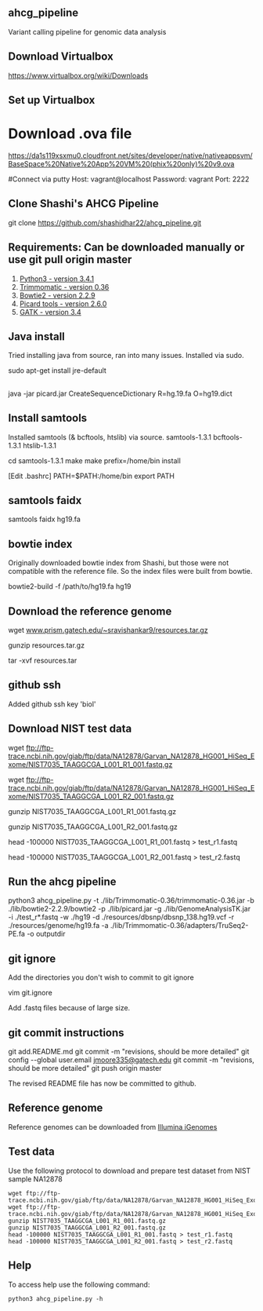## ahcg_pipeline
Variant calling pipeline for genomic data analysis

## Download Virtualbox
https://www.virtualbox.org/wiki/Downloads

## Set up Virtualbox
# Download .ova file
https://da1s119xsxmu0.cloudfront.net/sites/developer/native/nativeappsvm/BaseSpace%20Native%20App%20VM%20(phix%20only)%20v9.ova

#Connect via putty
Host: vagrant@localhost
Password: vagrant
Port: 2222

## Clone Shashi's AHCG Pipeline
git clone https://github.com/shashidhar22/ahcg_pipeline.git

## Requirements: Can be downloaded manually or use git pull origin master

1. [Python3 - version 3.4.1](https://www.python.org/download/releases/3.4.1/)
2. [Trimmomatic - version 0.36](http://www.usadellab.org/cms/uploads/supplementary/Trimmomatic/Trimmomatic-0.36.zip)
3. [Bowtie2 - version 2.2.9](https://sourceforge.net/projects/bowtie-bio/files/bowtie2/2.2.9/)
4. [Picard tools - version 2.6.0](https://github.com/broadinstitute/picard/releases/download/2.6.0/picard.jar)
5. [GATK - version 3.4](https://software.broadinstitute.org/gatk/download/)

## Java install
Tried installing java from source, ran into many issues. Installed via sudo.

sudo apt-get install jre-default

##
java -jar picard.jar CreateSequenceDictionary R=hg.19.fa O=hg19.dict

## Install samtools
Installed samtools (& bcftools, htslib) via source. 
samtools-1.3.1 bcftools-1.3.1 htslib-1.3.1

cd samtools-1.3.1
make
make prefix=/home/bin install


[Edit .bashrc]
PATH=$PATH:/home/bin
export PATH

## samtools faidx
samtools faidx hg19.fa


## bowtie index
Originally downloaded bowtie index from Shashi, but those were not compatible with the reference file. So the index files were built from bowtie.

bowtie2-build -f /path/to/hg19.fa hg19

## Download the reference genome
wget www.prism.gatech.edu/~sravishankar9/resources.tar.gz

gunzip resources.tar.gz

tar -xvf resources.tar

## github ssh
Added github ssh key 'biol'

## Download NIST test data

wget ftp://ftp-trace.ncbi.nih.gov/giab/ftp/data/NA12878/Garvan_NA12878_HG001_HiSeq_Exome/NIST7035_TAAGGCGA_L001_R1_001.fastq.gz

wget ftp://ftp-trace.ncbi.nih.gov/giab/ftp/data/NA12878/Garvan_NA12878_HG001_HiSeq_Exome/NIST7035_TAAGGCGA_L001_R2_001.fastq.gz

gunzip NIST7035_TAAGGCGA_L001_R1_001.fastq.gz

gunzip NIST7035_TAAGGCGA_L001_R2_001.fastq.gz

head -100000 NIST7035_TAAGGCGA_L001_R1_001.fastq > test_r1.fastq

head -100000 NIST7035_TAAGGCGA_L001_R2_001.fastq > test_r2.fastq

## Run the ahcg pipeline

python3 ahcg_pipeline.py -t ./lib/Trimmomatic-0.36/trimmomatic-0.36.jar -b ./lib/bowtie2-2.2.9/bowtie2 -p ./lib/picard.jar -g ./lib/GenomeAnalysisTK.jar -i ./test_r*.fastq -w ./hg19 -d ./resources/dbsnp/dbsnp_138.hg19.vcf -r ./resources/genome/hg19.fa -a ./lib/Trimmomatic-0.36/adapters/TruSeq2-PE.fa -o outputdir



## git ignore
Add the directories you don't wish to commit to git ignore

vim git.ignore

Add .fastq files because of large size.

## git commit instructions
git add.README.md
git commit -m "revisions, should be more detailed"
git config --global user.email jmoore335@gatech.edu
git commit -m "revisions, should be more detailed"
git push origin master

The revised README file has now be committed to github.

## Reference genome

Reference genomes can be downloaded from [Illumina iGenomes](http://support.illumina.com/sequencing/sequencing_software/igenome.html)

## Test data

Use the following protocol to download and prepare test dataset from NIST sample NA12878

```{sh}
wget ftp://ftp-trace.ncbi.nih.gov/giab/ftp/data/NA12878/Garvan_NA12878_HG001_HiSeq_Exome/NIST7035_TAAGGCGA_L001_R1_001.fastq.gz
wget ftp://ftp-trace.ncbi.nih.gov/giab/ftp/data/NA12878/Garvan_NA12878_HG001_HiSeq_Exome/NIST7035_TAAGGCGA_L001_R2_001.fastq.gz
gunzip NIST7035_TAAGGCGA_L001_R1_001.fastq.gz
gunzip NIST7035_TAAGGCGA_L001_R2_001.fastq.gz
head -100000 NIST7035_TAAGGCGA_L001_R1_001.fastq > test_r1.fastq
head -100000 NIST7035_TAAGGCGA_L001_R2_001.fastq > test_r2.fastq
```

## Help

To access help use the following command:

```{sh}
python3 ahcg_pipeline.py -h
```
